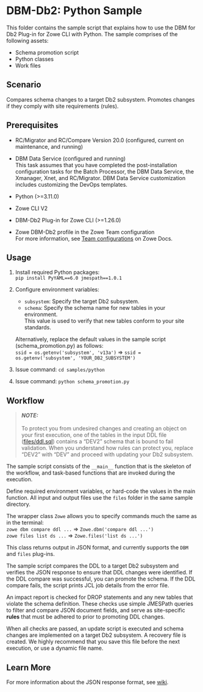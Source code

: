 # DBM-Db2: Python Sample
This folder contains the sample script that explains how to use the DBM for Db2 Plug-in for Zowe CLI with Python. The
sample comprises of the following assets:
- Schema promotion script
- Python classes
- Work files


## Scenario
Compares schema changes to a target Db2 subsystem. Promotes changes if they comply with site requirements (rules).


## Prerequisites
- RC/Migrator and RC/Compare Version 20.0 (configured, current on maintenance, and running)


- DBM Data Service (configured and running)\
    This task assumes that you have completed the post-installation configuration tasks for the Batch Processor, the DBM
    Data Service, the Xmanager, Xnet, and RC/Migrator. DBM Data Service customization includes customizing the DevOps
    templates.


- Python (>=3.11.0)
- Zowe CLI V2
- DBM-Db2 Plug-in for Zowe CLI (>=1.26.0)
- Zowe DBM-Db2 profile in the Zowe Team configuration\
    For more information, see [Team configurations] on Zowe Docs.


## Usage
1. Install required Python packages:\
    `pip install PyYAML==6.0 jmespath==1.0.1`

2. Configure environment variables:
    - `subsystem`: Specify the target Db2 subsystem.
    - `schema`: Specify the schema name for new tables in your environment.\
      This value is used to verify that new tables conform to your site standards.
    
    Alternatively, replace the default values in the sample script (schema_promotion.py) as follows:\
    `ssid = os.getenv('subsystem', 'v13a')` => `ssid = os.getenv('subsystem', 'YOUR_DB2_SUBSYSTEM')`


3. Issue command: `cd samples/python`
4. Issue command: `python schema_promotion.py`


## Workflow

> **_NOTE:_**\
\
To protect you from undesired changes and creating an object on your first execution, one of the tables in the input DDL
file ([files/ddl.sql](files/ddl.sql)) contains a “DEV2” schema that is bound to fail validation. When you understand how
rules can protect you, replace “DEV2” with “DEV” and proceed with updating your Db2 subsystem.

The sample script consists of the `__main__` function that is the skeleton of the workflow, and task-based functions
that are invoked during the execution.

Define required environment variables, or hard-code the values in the main function. All input and output files use the
`files` folder in the same sample directory.

The wrapper class `Zowe` allows you to specify commands much the same as in the terminal:\
`zowe dbm compare ddl ...` => `Zowe.dbm('compare ddl ...')`\
`zowe files list ds ...` => `Zowe.files('list ds ...')`

This class returns output in JSON format, and currently supports the `DBM` and `files` plug-ins.  

The sample script compares the DDL to a target Db2 subsystem and verifies the JSON response to ensure that DDL changes
were identified. If the DDL compare was successful, you can promote the schema. If the DDL compare fails, the script
prints JCL job details from the error file.

An impact report is checked for DROP statements and any new tables that violate the schema definition. These checks use
simple JMESPath queries to filter and compare JSON document fields, and serve as site-specific **rules** that must be
adhered to prior to promoting DDL changes.

When all checks are passed, an update script is executed and schema changes are implemented on a target Db2 subsystem. A
recovery file is created. We highly recommend that you save this file before the next execution, or use a dynamic file
name.


## Learn More
For more information about the JSON response format, see [wiki].


[Team configurations]: https://docs.zowe.org/stable/user-guide/cli-using-using-team-profiles
[wiki]: https://github.com/BroadcomMFD/dbm-db2-for-zowe-cli/wiki
